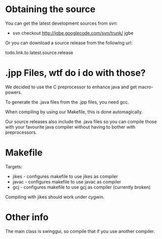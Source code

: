 # Obtaining the source #

You can get the latest development sources from svn:

- svn checkout http://jgbe.googlecode.com/svn/trunk/ jgbe


Or you can download a source release from the following url:

todo.link.to.latest.source.release


# .jpp Files, wtf do i do with those? #

We decided to use the C preprocessor to enhance java and get macro-powers.

To generate the .java files from the .jpp files, you need gcc.

When compiling by using our Makefile, this is done automagically.

Our source releases also include the .java files so you can compile
those with your favourite java compiler without having to bother
with preprocessors.

# Makefile #

Targets:
  * jikes     - configures makefile to use jikes as compiler
  * javac     - configures makefile to use javac as compiler
  * gcj       - configures makefile to use gcj as compiler (currently broken)

Compiling with jikes should work under cygwin.

# Other info #

The main class is swinggui, so compile that if you use another compiler.